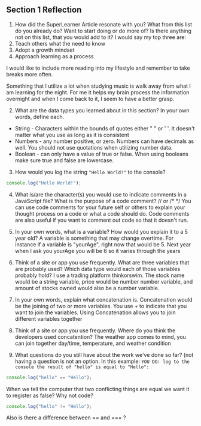 ## Section 1 Reflection

1. How did the SuperLearner Article resonate with you? What from this list do you already do? Want to start doing or do more of? Is there anything not on this list, that you would add to it?
I would say my top three are:
  1. Teach others what the need to know
  2. Adopt a growth mindset
  3. Approach learning as a process

I would like to include more reading into my lifestyle and remember to take breaks more often.

Something that I utilize a lot when studying music is walk away from what I am learning for the night.  For me it helps my brain process the information overnight and when I come back to it, I seem to have a better grasp.

2. What are the data types you learned about in this section? In your own words, define each.
* String - Characters within the bounds of quotes either " " or ' '.  It doesn't matter what you use as long as it is consistent
* Numbers - any number positive, or zero. Numbers can have decimals as well.  You should not use quotations when utilizing number data.
* Boolean - can only have a value of true or false. When using booleans make sure true and false are lowercase.

3. How would you log the string `"Hello World!"` to the console?
```JavaScript
console.log("Hello World!");
```
4. What is/are the character(s) you would use to indicate comments in a JavaScript file? What is the purpose of a code comment?
// or /* */
You can use code comments for your future self or others to explain your thought process on a code or what a code should do.
Code comments are also useful if you want to comment out code so that it doesn't run.

5. In your own words, what is a variable? How would you explain it to a 5 year old?
A variable is something that may change overtime.  For instance if a variable is "yourAge", right now that would be 5. Next year when I ask you yourAge you will be 6 so it varies through the years

6. Think of a site or app you use frequently. What are three variables that are probably used? Which data type would each of those variables probably hold?
I use a trading platform thinkorswim.  The stock name would be a string variable, price would be number number variable, and amount of stocks owned would also be a number variable.

7. In your own words, explain what concatenation is.
Concatenation would be the joining of two or more variables. You use + to indicate that you want to join the variables. Using Concatenation allows you to join different variables together

8. Think of a site or app you use frequently. Where do you think the developers used concatention?
The weather app comes to mind, you can join together day/time, temperature, and weather condition

9. What questions do you still have about the work we've done so far? (not having a question is not an option.
  In this example:
  `YOU DO: log to the console the result of "hello" is equal to "Hello":`
  ```javascript
  console.log("hello" == "Hello");
  ```
  When we tell the computer that two conflicting things are equal we want it to register as false? Why not code?
  ```javascript
  console.log("hello" != "Hello");
  ```
Also is there a difference between == and === ?
